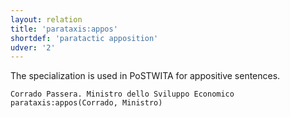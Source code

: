 ```yaml
---
layout: relation
title: 'parataxis:appos'
shortdef: 'paratactic apposition'
udver: '2'
---
```


The specialization is used in PoSTWITA for appositive sentences.  

~~~ sdparse
Corrado Passera. Ministro dello Sviluppo Economico
parataxis:appos(Corrado, Ministro) 
~~~

<!-- Interlanguage links updated Čt lis 12 09:43:37 CET 2020 -->
